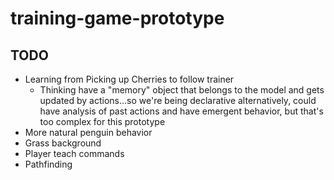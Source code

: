# training-game-prototype

## TODO
- Learning from Picking up Cherries to follow trainer
  - Thinking have a "memory" object that belongs to the model and gets updated by actions...so we're being declarative
    alternatively, could have analysis of past actions and have emergent behavior, but that's too complex for this 
    prototype
- More natural penguin behavior
- Grass background
- Player teach commands
- Pathfinding
